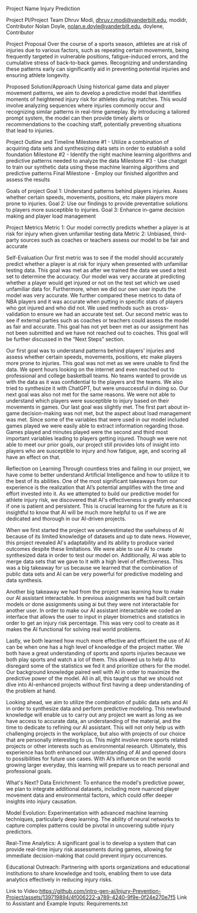 Project Name
Injury Prediction

Project PI/Project Team
Dhruv Modi, dhruv.r.modi@vanderbilt.edu, modidr, Contributor Nolan Doyle, nolan.e.doyle@vanderbilt.edu, doylene, Contributor

Project Proposal
Over the course of a sports season, athletes are at risk of injuries due to various factors, such as repeating certain movements, being frequently targeted in vulnerable positions, fatigue-induced errors, and the cumulative stress of back-to-back games. Recognizing and understanding these patterns early can significantly aid in preventing potential injuries and ensuring athlete longevity.

Proposed Solution/Approach
Using historical game data and player movement patterns, we aim to develop a predictive model that identifies moments of heightened injury risk for athletes during matches. This would involve analyzing sequences where injuries commonly occur and recognizing similar patterns in real-time gameplay. By introducing a tailored prompt system, the model can then provide timely alerts or recommendations to the coaching staff, potentially preventing situations that lead to injuries.

Project Outline and Timeline
Milestone #1 - Utilize a combination of acquiring data sets and synthesizing data sets in order to establish a solid foundation Milestone #2 - Identify the right machine learning algorithms and predictive patterns needed to analyze the data Milestone #3 - Use chatgpt to train our synthetic data using these machine learning algorithms and predictive patterns Final Milestone - Employ our finished algorithm and assess the results

Goals of project
Goal 1: Understand patterns behind players injuries. Asses whether certain speeds, movements, positions, etc make players more prone to injuries. Goal 2: Use our findings to provide preventative solutions to players more susceptible to injuries. Goal 3: Enhance in-game decision making and player load management

Project Metrics
Metric 1: Our model correctly predicts whether a player is at risk for injury when given unfamiliar testing data Metric 2: Unbiased, third-party sources such as coaches or teachers assess our model to be fair and accurate

Self-Evaluation
Our first metric was to see if the model should accurately predict whether a player is at risk for injury when presented with unfamiliar testing data. This goal was met as after we trained the data we used a test set to determine the accuracy. Our model was very accurate at predicting whether a player would get injured or not on the test set which we used unfamiliar data for. Furthermore, when we did our own user inputs the model was very accurate. We further compared these metrics to data of NBA players and it was accurate when putting in specific stats of players who got injured and who did not. We used methods such as cross-validation to ensure we had an accurate test set. Our second metric was to see if external parties such as coaches or teachers could assess the model as fair and accurate. This goal has not yet been met as our assignment has not been submitted and we have not reached out to coaches. This goal will be further discussed in the “Next Steps” section.

Our first goal was to understand patterns behind players' injuries and assess whether certain speeds, movements, positions, etc make players more prone to injuries. This goal was not met as we were unable to find the data. We spent hours looking on the internet and even reached out to professional and college basketball teams. No teams wanted to provide us with the data as it was confidential to the players and the teams. We also tried to synthesize it with ChatGPT, but were unsuccessful in doing so. Our next goal was also not met for the same reasons. We were not able to understand which players were susceptible to injury based on their movements in games. Our last goal was slightly met. The first part about in-game decision-making was not met, but the aspect about load management was met. Since some of the variables that were used in our model included games played we were easily able to extract information regarding those. Games played and minutes played were the second and third most important variables leading to players getting injured. Though we were not able to meet our prior goals, our project still provides lots of insight into players who are susceptible to injury and how fatigue, age, and scoring all have an effect on that.

Reflection on Learning
Through countless tries and failing in our project, we have come to better understand Artificial Intelligence and how to utilize it to the best of its abilities. One of the most significant takeaways from our experience is the realization that AI’s potential amplifies with the time and effort invested into it. As we attempted to build our predictive model for athlete injury risk, we discovered that AI's effectiveness is greatly enhanced if one is patient and persistent. This is crucial learning for the future as it is insightful to know that AI will be much more helpful to us if we are dedicated and thorough in our AI-driven projects.

When we first started the project we underestimated the usefulness of AI because of its limited knowledge of datasets and up to date news. However, this project revealed AI's adaptability and its ability to produce varied outcomes despite these limitations. We were able to use AI to create synthesized data in order to test our model on. Additionally, AI was able to merge data sets that we gave to it with a high level of effectiveness. This was a big takeaway for us because we learned that the combination of public data sets and AI can be very powerful for predictive modeling and data synthesis.

Another big takeaway we had from the project was learning how to make our AI assistant interactable. In previous assignments we had built certain models or done assignments using ai but they were not interactable for another user. In order to make our AI assistant interactable we coded an interface that allows the user to input in player biometrics and statistics in order to get an injury risk percentage. This was very cool to create as it makes the AI functional for solving real world problems.

Lastly, we both learned how much more effective and efficient the use of AI can be when one has a high level of knowledge of the project matter. We both have a great understanding of sports and sports injuries because we both play sports and watch a lot of them. This allowed us to help AI to disregard some of the statistics we fed it and prioritize others for the model. Our background knowledge paired well with AI in order to maximize the predictive power of the model. All in all, this taught us that we should not dive into AI-enhanced projects without first having a deep understanding of the problem at hand.

Looking ahead, we aim to utilize the combination of public data sets and AI in order to synthesize data and perform predictive modeling. This newfound knowledge will enable us to carry out any project we want as long as we have access to accurate data, an understanding of the material, and the time to dedicate to refining our AI assistant. This will not only help us with challenging projects in the workplace, but also with projects of our choice that are personally interesting to us. This might involve more sports related projects or other interests such as environmental research. Ultimately, this experience has both enhanced our understanding of AI and opened doors to possibilities for future use cases. With AI’s influence on the world growing larger everyday, this learning will prepare us to reach personal and professional goals.

What's Next?
Data Enrichment: To enhance the model's predictive power, we plan to integrate additional datasets, including more nuanced player movement data and environmental factors, which could offer deeper insights into injury causation.

Model Evolution: Experimentation with advanced machine learning techniques, particularly deep learning. The ability of neural networks to capture complex patterns could be pivotal in uncovering subtle injury predictors.

Real-Time Analytics: A significant goal is to develop a system that can provide real-time injury risk assessments during games, allowing for immediate decision-making that could prevent injury occurrences.

Educational Outreach: Partnering with sports organizations and educational institutions to share knowledge and tools, enabling them to use data analytics effectively in reducing injury risks.

Link to Video:https://github.com/intro-gen-ai/Injury-Prevention-Project/assets/139719894/4f006222-a789-4240-9f9e-0f24e270e7f5 Link to Assistant and Example Inputs: Requirements.txt
